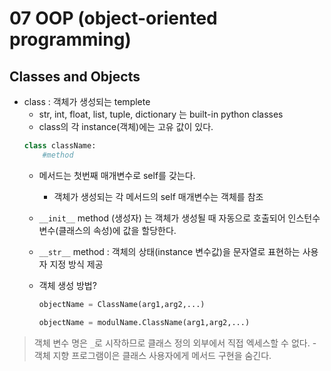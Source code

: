 # 07 OOP (object-oriented programming)

## Classes and Objects
- class : 객체가 생성되는 templete
    - str, int, float, list, tuple, dictionary 는 built-in python classes
    - class의 각 instance(객체)에는 고유 값이 있다.
    ```py
    class className:
        #method
    ```
    - 메서드는 첫번째 매개변수로 self를 갖는다.
        - 객체가 생성되는 각 메서드의 self 매개변수는 객체를 참조
    - `__init__` method (생성자) 는 객체가 생성될 때 자동으로 호출되어 인스턴수 변수(클래스의 속성)에 값을 할당한다.

    - `__str__` method : 객체의 상태(instance 변수값)을 문자열로 표현하는 사용자 지정 방식 제공

    - 객체 생성 방법?
        ```py
        objectName = ClassName(arg1,arg2,...)
        
        objectName = modulName.ClassName(arg1,arg2,...)
        ```


> 객체 변수 명은 `_`로 시작하므로 클래스 정의 외부에서 직접 엑세스할 수 없다. 
    - 객체 지향 프로그램이은 클래스 사용자에게 메서드 구현을 숨긴다.